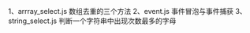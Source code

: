 1、arrray_select.js      数组去重的三个方法
2、event.js              事件冒泡与事件捕获
3、string_select.js      判断一个字符串中出现次数最多的字母
